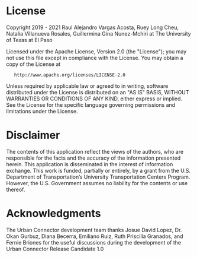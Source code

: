 # License
Copyright 2019 - 2021 Raul Alejandro Vargas Acosta, Ruey Long Cheu, Natalia Villanueva Rosales, Guillermina Gina Nunez-Mchiri at The University of Texas at El Paso

   Licensed under the Apache License, Version 2.0 (the "License");
   you may not use this file except in compliance with the License.
   You may obtain a copy of the License at

       http://www.apache.org/licenses/LICENSE-2.0

   Unless required by applicable law or agreed to in writing, software
   distributed under the License is distributed on an "AS IS" BASIS,
   WITHOUT WARRANTIES OR CONDITIONS OF ANY KIND, either express or implied.
   See the License for the specific language governing permissions and
   limitations under the License.

# Disclaimer
The contents of this application reflect the views of the authors, who are responsible for the facts and the accuracy of the information presented herein. This application is disseminated in the interest of information exchange. This work is funded, partially or entirely, by a grant from the U.S. Department of Transportation’s University Transportation Centers Program. However, the U.S. Government assumes no liability for the contents or use thereof.

# Acknowledgments
The Urban Connector development team thanks Josue David Lopez, Dr. Okan Gurbuz, Diana Becerra, Emiliano Ruiz, Ruth Priscilla Granados, and Fernie Briones for the useful discussions during the development of the Urban Connector Release Candidate 1.0
